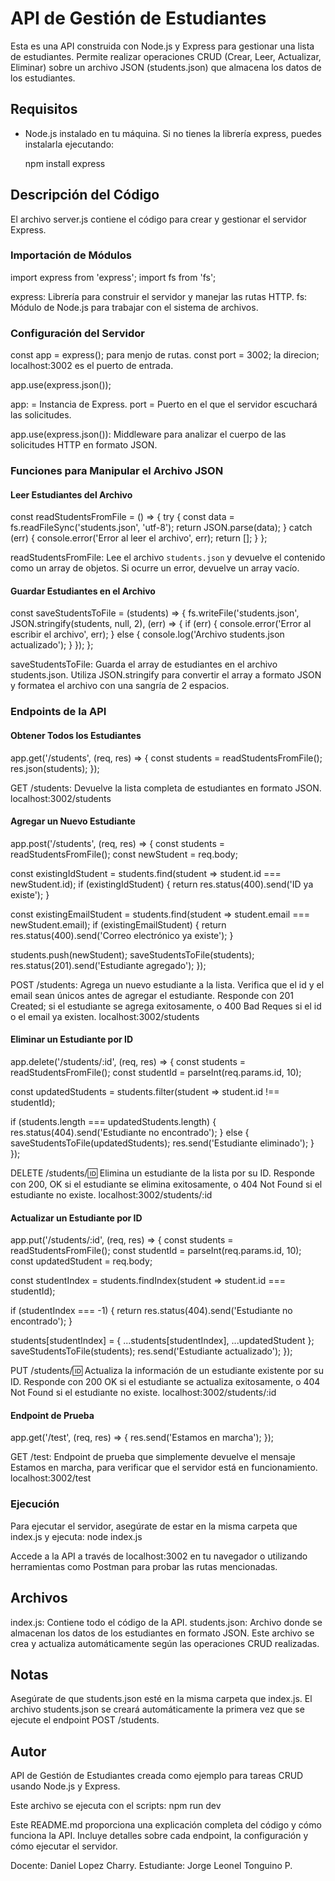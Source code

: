 # API de Gestión de Estudiantes

Esta es una API construida con Node.js y Express para gestionar una lista de estudiantes. 
Permite realizar operaciones CRUD (Crear, Leer, Actualizar, Eliminar) sobre un archivo JSON (students.json) que almacena los datos de los estudiantes.

## Requisitos

- Node.js instalado en tu máquina.
Si no tienes la librería express, puedes instalarla ejecutando:

  npm install express

## Descripción del Código

El archivo server.js contiene el código para crear y gestionar el servidor Express. 

### Importación de Módulos


import express from 'express';
import fs from 'fs';


express: Librería para construir el servidor y manejar las rutas HTTP.
fs: Módulo de Node.js para trabajar con el sistema de archivos.

### Configuración del Servidor

const app = express(); para menjo de rutas.
const port = 3002; la direcion; localhost:3002 es el puerto de entrada.

app.use(express.json());

app: = Instancia de Express.
port = Puerto en el que el servidor escuchará las solicitudes.

app.use(express.json()): Middleware para analizar el cuerpo de las solicitudes HTTP en formato JSON.

### Funciones para Manipular el Archivo JSON

#### Leer Estudiantes del Archivo

const readStudentsFromFile = () => {
  try {
    const data = fs.readFileSync('students.json', 'utf-8');
    return JSON.parse(data);
  } catch (err) {
    console.error('Error al leer el archivo', err);
    return [];
  }
};

readStudentsFromFile: Lee el archivo `students.json` y devuelve el contenido como un array de objetos. Si ocurre un error, devuelve un array vacío.

#### Guardar Estudiantes en el Archivo

const saveStudentsToFile = (students) => {
  fs.writeFile('students.json', JSON.stringify(students, null, 2), (err) => {
    if (err) {
      console.error('Error al escribir el archivo', err);
    } else {
      console.log('Archivo students.json actualizado');
    }
  });
};


saveStudentsToFile: Guarda el array de estudiantes en el archivo students.json. Utiliza JSON.stringify para convertir el array a formato JSON y formatea el archivo con una sangría de 2 espacios.

### Endpoints de la API

#### Obtener Todos los Estudiantes


app.get('/students', (req, res) => {
  const students = readStudentsFromFile();
  res.json(students);
});


GET /students: Devuelve la lista completa de estudiantes en formato JSON.
localhost:3002/students

#### Agregar un Nuevo Estudiante


app.post('/students', (req, res) => {
  const students = readStudentsFromFile();
  const newStudent = req.body;

  const existingIdStudent = students.find(student => student.id === newStudent.id);
  if (existingIdStudent) {
    return res.status(400).send('ID ya existe');
  }

  const existingEmailStudent = students.find(student => student.email === newStudent.email);
  if (existingEmailStudent) {
    return res.status(400).send('Correo electrónico ya existe');
  }

  students.push(newStudent);
  saveStudentsToFile(students);
  res.status(201).send('Estudiante agregado');
});


POST /students: Agrega un nuevo estudiante a la lista. Verifica que el id y el email sean únicos antes de agregar el estudiante. Responde con 201 Created; si el estudiante se agrega exitosamente, o 400 Bad Reques si el id o el email ya existen.
localhost:3002/students

#### Eliminar un Estudiante por ID

app.delete('/students/:id', (req, res) => {
  const students = readStudentsFromFile();
  const studentId = parseInt(req.params.id, 10);
  
  const updatedStudents = students.filter(student => student.id !== studentId);

  if (students.length === updatedStudents.length) {
    res.status(404).send('Estudiante no encontrado');
  } else {
    saveStudentsToFile(updatedStudents);
    res.send('Estudiante eliminado');
  }
});


DELETE /students/:id: Elimina un estudiante de la lista por su ID. Responde con 200, OK si el estudiante se elimina exitosamente, o 404 Not Found si el estudiante no existe.
localhost:3002/students/:id

#### Actualizar un Estudiante por ID

app.put('/students/:id', (req, res) => {
  const students = readStudentsFromFile();
  const studentId = parseInt(req.params.id, 10);
  const updatedStudent = req.body;

  const studentIndex = students.findIndex(student => student.id === studentId);

  if (studentIndex === -1) {
    return res.status(404).send('Estudiante no encontrado');
  }

  students[studentIndex] = { ...students[studentIndex], ...updatedStudent };
  saveStudentsToFile(students);
  res.send('Estudiante actualizado');
});


PUT /students/:id: Actualiza la información de un estudiante existente por su ID. Responde con 200 OK si el estudiante se actualiza exitosamente, o 404 Not Found si el estudiante no existe.
localhost:3002/students/:id

#### Endpoint de Prueba


app.get('/test', (req, res) => {
  res.send('Estamos en marcha');
});


GET /test: Endpoint de prueba que simplemente devuelve el mensaje Estamos en marcha, para verificar que el servidor está en funcionamiento.
localhost:3002/test

### Ejecución

Para ejecutar el servidor, asegúrate de estar en la misma carpeta que index.js y ejecuta:
node index.js


Accede a la API a través de localhost:3002 en tu navegador o utilizando herramientas como Postman para probar las rutas mencionadas.

## Archivos

index.js: Contiene todo el código de la API.
students.json: Archivo donde se almacenan los datos de los estudiantes en formato JSON. 
Este archivo se crea y actualiza automáticamente según las operaciones CRUD realizadas.

## Notas

Asegúrate de que students.json esté en la misma carpeta que index.js.
El archivo students.json se creará automáticamente la primera vez que se ejecute el endpoint POST /students.

## Autor

API de Gestión de Estudiantes creada como ejemplo para tareas CRUD usando Node.js y Express.

Este archivo se ejecuta con el scripts:
npm run dev

Este README.md proporciona una explicación completa del código y cómo funciona la API. 
Incluye detalles sobre cada endpoint, la configuración y cómo ejecutar el servidor.

Docente: Daniel Lopez Charry.
Estudiante: Jorge Leonel Tonguino P.
